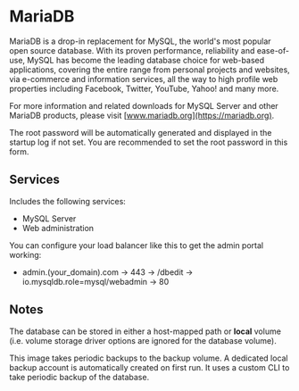 MariaDB
=======
MariaDB is a drop-in replacement for MySQL, the world's most popular open source database. With its proven performance, reliability and ease-of-use, MySQL has become the leading database choice for web-based applications, covering the entire range from personal projects and websites, via e-commerce and information services, all the way to high profile web properties including Facebook, Twitter, YouTube, Yahoo! and many more.

For more information and related downloads for MySQL Server and other MariaDB products, please visit [www.mariadb.org](https://mariadb.org).

The root password will be automatically generated and displayed in the startup log if not set. You are recommended to set the root password in this form. 


Services
--------
Includes the following services:
- MySQL Server
- Web administration

You can configure your load balancer like this to get the admin portal working:
- admin.(your_domain).com -> 443 -> /dbedit -> io.mysqldb.role=mysql/webadmin -> 80


Notes
-----
The database can be stored in either a host-mapped path or **local** volume (i.e. volume storage driver options are ignored for the database volume).

This image takes periodic backups to the backup volume. A dedicated local backup account is automatically created on first run. It uses a custom CLI to take periodic backup of the database.

